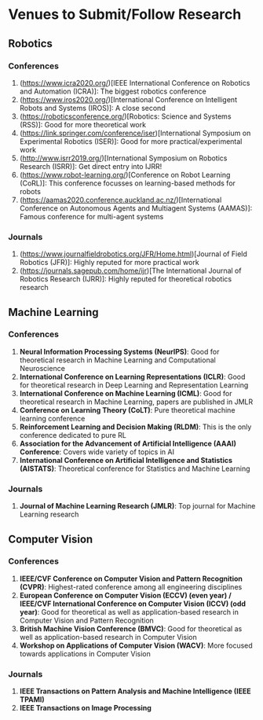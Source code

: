 # Venues to Submit/Follow Research

## Robotics
### Conferences
1. (https://www.icra2020.org/)[IEEE International Conference on Robotics and Automation (ICRA)]: The biggest robotics conference
2. (https://www.iros2020.org/)[International Conference on Intelligent Robots and Systems (IROS)]: A close second
3. (https://roboticsconference.org/)[Robotics: Science and Systems (RSS)]: Good for more theoretical work
4. (https://link.springer.com/conference/iser)[International Symposium on Experimental Robotics (ISER)]: Good for more practical/experimental work
5. (http://www.isrr2019.org/)[International Symposium on Robotics Research (ISRR)]: Get direct entry into IJRR!
6. (https://www.robot-learning.org/)[Conference on Robot Learning (CoRL)]: This conference focusses on learning-based methods for robots
7. (https://aamas2020.conference.auckland.ac.nz/)[International Conference on Autonomous Agents and Multiagent Systems (AAMAS)]: Famous conference for multi-agent systems

### Journals
1. (https://www.journalfieldrobotics.org/JFR/Home.html)[Journal of Field Robotics (JFR)]: Highly reputed for more practical work
2. (https://journals.sagepub.com/home/ijr)[The International Journal of Robotics Research (IJRR)]: Highly reputed for theoretical robotics research

## Machine Learning
### Conferences
1. **Neural Information Processing Systems (NeurIPS)**: Good for theoretical research in Machine Learning and Computational Neuroscience
2. **International Conference on Learning Representations (ICLR)**: Good for theoretical research in Deep Learning and Representation Learning
3. **International Conference on Machine Learning (ICML)**: Good for theoretical research in Machine Learning, papers are published in JMLR
4. **Conference on Learning Theory (CoLT)**: Pure theoretical machine learning conference
5. **Reinforcement Learning and Decision Making (RLDM)**: This is the only conference dedicated to pure RL
6. **Association for the Advancement of Artificial Intelligence (AAAI) Conference**: Covers wide variety of topics in AI
7. **International Conference on Artificial Intelligence and Statistics (AISTATS)**: Theoretical conference for Statistics and Machine Learning

### Journals
1. **Journal of Machine Learning Research (JMLR)**: Top journal for Machine Learning research

## Computer Vision
### Conferences
1. **IEEE/CVF Conference on Computer Vision and Pattern Recognition (CVPR)**: Highest-rated conference among all engineering disciplines
2. **European Conference on Computer Vision (ECCV) (even year) / IEEE/CVF International Conference on Computer Vision (ICCV) (odd year)**: Good for theoretical as well as application-based research in Computer Vision and Pattern Recognition
3. **British Machine Vision Conference (BMVC)**: Good for theoretical as well as application-based research in Computer Vision
4. **Workshop on Applications of Computer Vision (WACV)**: More focused towards applications in Computer Vision

### Journals
1. **IEEE Transactions on Pattern Analysis and Machine Intelligence (IEEE TPAMI)**
2. **IEEE Transactions on Image Processing**
